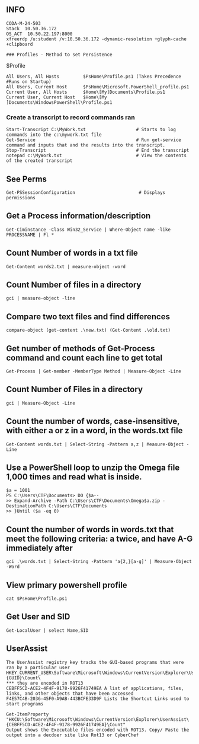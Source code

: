 ## INFO
```
CODA-M-24-503
Stack  10.50.36.172
OS_ACT  10.50.22.197:8000
xfreerdp /u:student /v:10.50.36.172 -dynamic-resolution +glyph-cache +clipboard
```

```
### Profiles - Method to set Persistence
```
$Profile
```
All Users, All Hosts         $PsHome\Profile.ps1 (Takes Precedence #Runs on Startup)
All Users, Current Host      $PsHome\Microsoft.PowerShell_profile.ps1
Current User, All Hosts      $Home\[My]Documents\Profile.ps1
Current User, Current Host   $Home\[My ]Documents\WindowsPowerShell\Profile.ps1
```


### Create a transcript to record commands ran
```
Start-Transcript C:\MyWork.txt                   # Starts to log commands into the c:\mywork.txt file
Get-Service                                      # Run get-service command and inputs that and the results into the transcript.
Stop-Transcript                                  # End the transcript
notepad c:\MyWork.txt                            # View the contents of the created transcript
```
## See Perms
```
Get-PSSessionConfiguration                        # Displays permissions
```

## Get a Process information/description 
```
Get-Ciminstance -Class Win32_Service | Where-Object name -like PROCESSNAME | Fl *
```

## Count Number of words in a txt file
```
Get-Content words2.txt | measure-object -word
```
## Count Number of files in a directory 
```
gci | measure-object -line
```
## Compare two text files and find differences
```
compare-object (get-content .\new.txt) (Get-Content .\old.txt)
```
## Get number of methods of Get-Process command and count each line to get total
```
Get-Process | Get-member -MemberType Method | Measure-Object -Line
```
## Count Number of Files in a directory
```
gci | Measure-Object -Line
```
## Count the number of words, case-insensitive, with either a or z in a word, in the words.txt file
```
Get-Content words.txt | Select-String -Pattern a,z | Measure-Object -Line
```
## Use a PowerShell loop to unzip the Omega file 1,000 times and read what is inside.
```
$a = 1001
PS C:\Users\CTF\Documents> DO {$a-- 
>> Expand-Archive -Path C:\Users\CTF\Documents\Omega$a.zip -DestinationPath C:\Users\CTF\Documents
>> }Until ($a -eq 0)
```
## Count the number of words in words.txt that meet the following criteria: a twice, and have A-G immediately after
```
gci .\words.txt | Select-String -Pattern 'a{2,}[a-g]' | Measure-Object -Word
```
## View primary powershell profile
```
cat $PsHome\Profile.ps1 
```
## Get User and SID
```
Get-LocalUser | select Name,SID
```
## UserAssist
```
The UserAssist registry key tracks the GUI-based programs that were ran by a particular user
HKEY_CURRENT_USER\Software\Microsoft\Windows\CurrentVersion\Explorer\UserAssist\{GUID}\Count\
*** they are encoded in ROT13
CEBFF5CD-ACE2-4F4F-9178-9926F41749EA A list of applications, files, links, and other objects that have been accessed
F4E57C4B-2036-45F0-A9AB-443BCFE33D9F Lists the Shortcut Links used to start programs
```
```
Get-ItemProperty "HKCU:\Software\Microsoft\Windows\CurrentVersion\Explorer\UserAssist\{CEBFF5CD-ACE2-4F4F-9178-9926F41749EA}\Count"
Output shows the Executable files encoded with ROT13. Copy/ Paste the output into a decdoer site like Rot13 or CyberChef
```
